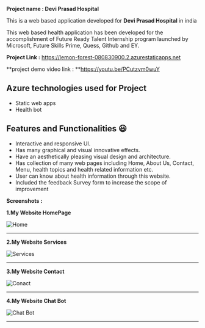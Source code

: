**Project name  : Devi Prasad Hospital**

This is a web based application developed for **Devi Prasad Hospital** in india

This web based health application has been developed for the accomplishment of Future Ready Talent Internship program launched by Microsoft, Future Skills Prime, Quess, Github and EY.


**Project Link :** https://lemon-forest-080830900.2.azurestaticapps.net

**project demo video link : **https://youtu.be/PCutzvm0wuY

## Azure technologies used for Project

- Static web apps
- Health bot

## Features and Functionalities 😃

- Interactive and responsive UI.
- Has many graphical and visual innovative effects.
- Have an aesthetically pleasing visual design and architecture.
- Has collection of many web pages including Home, About Us, Contact, Menu, health topics and health related information etc.
- User can know about health information through this website.
- Included the feedback Survey form to increase the scope of improvement 

**Screenshots :**

**1.My Website HomePage**

![Home](https://user-images.githubusercontent.com/110979904/203506442-d0220f9c-2fc1-409e-a262-6629c676e84c.PNG)

----------------------------------------------------------------------------------------------------------------------------
**2.My Website Services**

![Services](https://user-images.githubusercontent.com/110979904/203506675-f032c58c-d942-42cf-8703-43b56853d25e.PNG)

----------------------------------------------------------------------------------------------------------------------------
**3.My Website Contact**

![Conact](https://user-images.githubusercontent.com/110979904/203506778-88c5b803-0e1c-4402-8a66-f2513b5d4c66.PNG)

----------------------------------------------------------------------------------------------------------------------------
**4.My Website Chat Bot**

![Chat Bot](https://user-images.githubusercontent.com/110979904/203507249-eb2bfb9a-116d-495a-8a46-f352d9220852.PNG)

----------------------------------------------------------------------------------------------------------------------------
